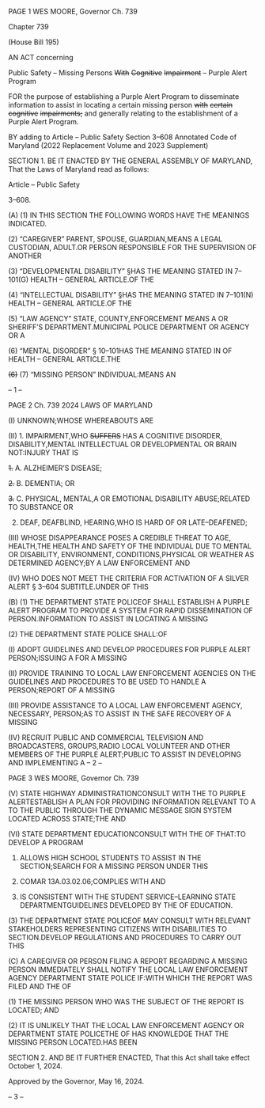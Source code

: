 PAGE 1
WES MOORE, Governor Ch. 739

Chapter 739

(House Bill 195)

AN ACT concerning

Public Safety – Missing Persons ~~With~~ ~~Cognitive~~ ~~Impairment~~ – Purple Alert
Program

FOR the purpose of establishing a Purple Alert Program to disseminate information to
assist in locating a certain missing person ~~with~~ ~~certain~~ ~~cognitive~~ ~~impairments;~~ and
generally relating to the establishment of a Purple Alert Program.

BY adding to
Article – Public Safety
Section 3–608
Annotated Code of Maryland
(2022 Replacement Volume and 2023 Supplement)

SECTION 1. BE IT ENACTED BY THE GENERAL ASSEMBLY OF MARYLAND,
That the Laws of Maryland read as follows:

Article – Public Safety

3–608.

(A) (1) IN THIS SECTION THE FOLLOWING WORDS HAVE THE MEANINGS
INDICATED.

(2) “CAREGIVER” PARENT, SPOUSE, GUARDIAN,MEANS A LEGAL
CUSTODIAN, ADULT.OR PERSON RESPONSIBLE FOR THE SUPERVISION OF ANOTHER

(3) “DEVELOPMENTAL DISABILITY” §HAS THE MEANING STATED IN
7–101(G) HEALTH – GENERAL ARTICLE.OF THE

(4) “INTELLECTUAL DISABILITY” §HAS THE MEANING STATED IN
7–101(N) HEALTH – GENERAL ARTICLE.OF THE

(5) “LAW AGENCY” STATE, COUNTY,ENFORCEMENT MEANS A OR
SHERIFF’S DEPARTMENT.MUNICIPAL POLICE DEPARTMENT OR AGENCY OR A

(6) “MENTAL DISORDER” § 10–101HAS THE MEANING STATED IN OF
HEALTH – GENERAL ARTICLE.THE

~~(6)~~ (7) “MISSING PERSON” INDIVIDUAL:MEANS AN

– 1 –

PAGE 2
Ch. 739 2024 LAWS OF MARYLAND

(I) UNKNOWN;WHOSE WHEREABOUTS ARE

(II) 1. IMPAIRMENT,WHO ~~SUFFERS~~ HAS A COGNITIVE
DISORDER, DISABILITY,MENTAL INTELLECTUAL OR DEVELOPMENTAL OR BRAIN
NOT:INJURY THAT IS

~~1.~~ A. ALZHEIMER’S DISEASE;

~~2.~~ B. DEMENTIA; OR

~~3.~~ C. PHYSICAL, MENTAL,A OR EMOTIONAL DISABILITY
ABUSE;RELATED TO SUBSTANCE OR

2. DEAF, DEAFBLIND, HEARING,WHO IS HARD OF OR
LATE–DEAFENED;

(III) WHOSE DISAPPEARANCE POSES A CREDIBLE THREAT TO
AGE, HEALTH,THE HEALTH AND SAFETY OF THE INDIVIDUAL DUE TO MENTAL OR
DISABILITY, ENVIRONMENT, CONDITIONS,PHYSICAL OR WEATHER AS DETERMINED
AGENCY;BY A LAW ENFORCEMENT AND

(IV) WHO DOES NOT MEET THE CRITERIA FOR ACTIVATION OF A
SILVER ALERT § 3–604 SUBTITLE.UNDER OF THIS

(B) (1) THE DEPARTMENT STATE POLICEOF SHALL ESTABLISH A
PURPLE ALERT PROGRAM TO PROVIDE A SYSTEM FOR RAPID DISSEMINATION OF
PERSON.INFORMATION TO ASSIST IN LOCATING A MISSING

(2) THE DEPARTMENT STATE POLICE SHALL:OF

(I) ADOPT GUIDELINES AND DEVELOP PROCEDURES FOR
PURPLE ALERT PERSON;ISSUING A FOR A MISSING

(II) PROVIDE TRAINING TO LOCAL LAW ENFORCEMENT
AGENCIES ON THE GUIDELINES AND PROCEDURES TO BE USED TO HANDLE A
PERSON;REPORT OF A MISSING

(III) PROVIDE ASSISTANCE TO A LOCAL LAW ENFORCEMENT
AGENCY, NECESSARY, PERSON;AS TO ASSIST IN THE SAFE RECOVERY OF A MISSING

(IV) RECRUIT PUBLIC AND COMMERCIAL TELEVISION AND
BROADCASTERS, GROUPS,RADIO LOCAL VOLUNTEER AND OTHER MEMBERS OF THE
PURPLE ALERT;PUBLIC TO ASSIST IN DEVELOPING AND IMPLEMENTING A
– 2 –

PAGE 3
WES MOORE, Governor Ch. 739

(V) STATE HIGHWAY ADMINISTRATIONCONSULT WITH THE TO
PURPLE ALERTESTABLISH A PLAN FOR PROVIDING INFORMATION RELEVANT TO A
TO THE PUBLIC THROUGH THE DYNAMIC MESSAGE SIGN SYSTEM LOCATED ACROSS
STATE;THE AND

(VI) STATE DEPARTMENT EDUCATIONCONSULT WITH THE OF
THAT:TO DEVELOP A PROGRAM

1. ALLOWS HIGH SCHOOL STUDENTS TO ASSIST IN THE
SECTION;SEARCH FOR A MISSING PERSON UNDER THIS

2. COMAR 13A.03.02.06;COMPLIES WITH AND

3. IS CONSISTENT WITH THE STUDENT
SERVICE–LEARNING STATE DEPARTMENTGUIDELINES DEVELOPED BY THE OF
EDUCATION.

(3) THE DEPARTMENT STATE POLICEOF MAY CONSULT WITH
RELEVANT STAKEHOLDERS REPRESENTING CITIZENS WITH DISABILITIES TO
SECTION.DEVELOP REGULATIONS AND PROCEDURES TO CARRY OUT THIS

(C) A CAREGIVER OR PERSON FILING A REPORT REGARDING A MISSING
PERSON IMMEDIATELY SHALL NOTIFY THE LOCAL LAW ENFORCEMENT AGENCY
DEPARTMENT STATE POLICE IF:WITH WHICH THE REPORT WAS FILED AND THE OF

(1) THE MISSING PERSON WHO WAS THE SUBJECT OF THE REPORT IS
LOCATED; AND

(2) IT IS UNLIKELY THAT THE LOCAL LAW ENFORCEMENT AGENCY OR
DEPARTMENT STATE POLICETHE OF HAS KNOWLEDGE THAT THE MISSING PERSON
LOCATED.HAS BEEN

SECTION 2. AND BE IT FURTHER ENACTED, That this Act shall take effect
October 1, 2024.

Approved by the Governor, May 16, 2024.

– 3 –